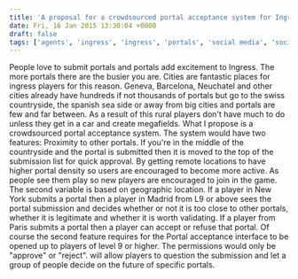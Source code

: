 ```yaml
---
title: 'A proposal for a crowdsourced portal acceptance system for Ingress agents.'
date: Fri, 16 Jan 2015 13:30:04 +0000
draft: false
tags: ['agents', 'ingress', 'ingress', 'portals', 'social media', 'social networking']
---
```


People love to submit portals and portals add excitement to Ingress. The more portals there are the busier you are. Cities are fantastic places for ingress players for this reason. Geneva, Barcelona, Neuchatel and other cities already have hundreds if not thousands of portals but go to the swiss countryside, the spanish sea side or away from big cities and portals are few and far between. As a result of this rural players don't have much to do unless they get in a car and create megafields. What I propose is a crowdsourced portal acceptance system. The system would have two features: Proximity to other portals. If you're in the middle of the countryside and the portal is submitted then it is moved to the top of the submission list for quick approval. By getting remote locations to have higher portal density so users are encouraged to become more active. As people see them play so new players are encouraged to join in the game. The second variable is based on geographic location. If a player in New York submits a portal then a player in Madrid from L9 or above sees the portal submission and decides whether or not it is too close to other portals, whether it is legitimate and whether it is worth validating. If a player from Paris submits a portal then a player can accept or refuse that portal. Of course the second feature requires for the Portal acceptance interface to be opened up to players of level 9 or higher. The permissions would only be "approve" or "reject". [](https://plus.google.com/communities/102464635958231746563 "The Appeals google plus community")will allow players to question the submission and let a group of people decide on the future of specific portals.